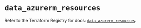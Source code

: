# `data_azurerm_resources`

Refer to the Terraform Registry for docs: [`data_azurerm_resources`](https://registry.terraform.io/providers/hashicorp/azurerm/3.116.0/docs/data-sources/resources).
